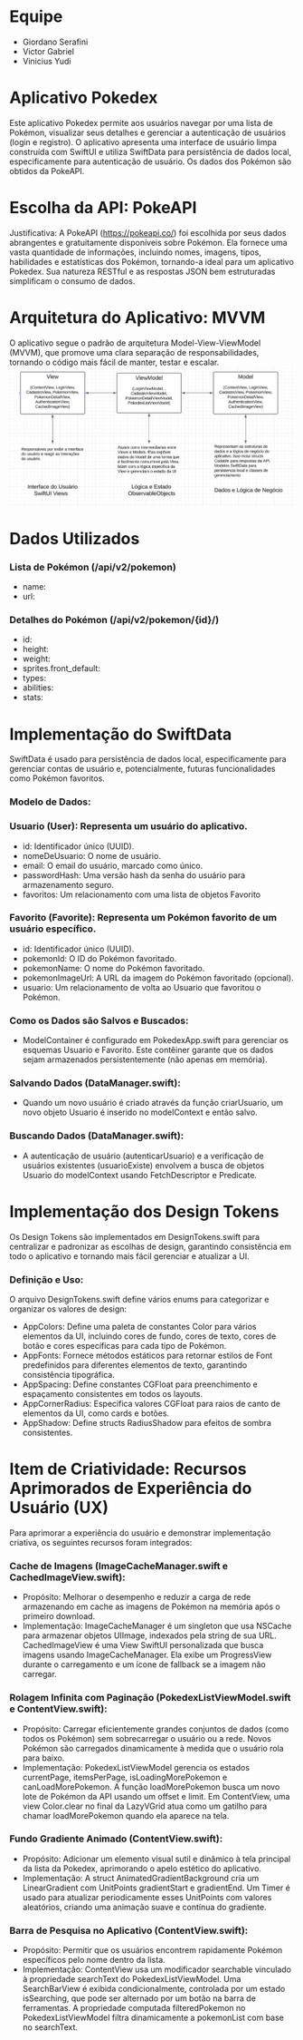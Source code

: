 # Equipe
* Giordano Serafini
* Victor Gabriel
* Vinicius Yudi

# Aplicativo Pokedex
Este aplicativo Pokedex permite aos usuários navegar por uma lista de Pokémon, visualizar seus detalhes e gerenciar a autenticação de usuários (login e registro). 
O aplicativo apresenta uma interface de usuário limpa construída com SwiftUI e utiliza SwiftData para persistência de dados local, especificamente para autenticação de usuário. Os dados dos Pokémon são obtidos da PokeAPI.

# Escolha da API: PokeAPI
Justificativa: A PokeAPI (https://pokeapi.co/) foi escolhida por seus dados abrangentes e gratuitamente disponíveis sobre Pokémon. Ela fornece uma vasta quantidade de informações, incluindo nomes, imagens, tipos, habilidades e estatísticas dos Pokémon, tornando-a ideal para um aplicativo Pokedex. 
Sua natureza RESTful e as respostas JSON bem estruturadas simplificam o consumo de dados.

# Arquitetura do Aplicativo: MVVM
O aplicativo segue o padrão de arquitetura Model-View-ViewModel (MVVM), que promove uma clara separação de responsabilidades, tornando o código mais fácil de manter, testar e escalar.
![image alt](https://github.com/vinicius-yudi/Pokedex/blob/main/Diagrama%20MVVM.png?raw=true)



# Dados Utilizados

### Lista de Pokémon (/api/v2/pokemon)
* name: 
* url:
  
### Detalhes do Pokémon (/api/v2/pokemon/{id}/)
* id: 
* height: 
* weight: 
* sprites.front_default: 
* types:
* abilities: 
* stats: 

# Implementação do SwiftData
SwiftData é usado para persistência de dados local, especificamente para gerenciar contas de usuário e, potencialmente, futuras funcionalidades como Pokémon favoritos.

### Modelo de Dados:
### Usuario (User): Representa um usuário do aplicativo.
* id: Identificador único (UUID).
* nomeDeUsuario: O nome de usuário.
* email: O email do usuário, marcado como único.
* passwordHash: Uma versão hash da senha do usuário para armazenamento seguro.
* favoritos: Um relacionamento com uma lista de objetos Favorito

### Favorito (Favorite): Representa um Pokémon favorito de um usuário específico.
* id: Identificador único (UUID).
* pokemonId: O ID do Pokémon favoritado.
* pokemonName: O nome do Pokémon favoritado.
* pokemonImageUrl: A URL da imagem do Pokémon favoritado (opcional).
* usuario: Um relacionamento de volta ao Usuario que favoritou o Pokémon.

### Como os Dados são Salvos e Buscados:
* ModelContainer é configurado em PokedexApp.swift para gerenciar os esquemas Usuario e Favorito. Este contêiner garante que os dados sejam armazenados persistentemente (não apenas em memória).

### Salvando Dados (DataManager.swift):
* Quando um novo usuário é criado através da função criarUsuario, um novo objeto Usuario é inserido no modelContext e então salvo.
### Buscando Dados (DataManager.swift):
* A autenticação de usuário (autenticarUsuario) e a verificação de usuários existentes (usuarioExiste) envolvem a busca de objetos Usuario do modelContext usando FetchDescriptor e Predicate.

# Implementação dos Design Tokens
Os Design Tokens são implementados em DesignTokens.swift para centralizar e padronizar as escolhas de design, garantindo consistência em todo o aplicativo e tornando mais fácil gerenciar e atualizar a UI.

### Definição e Uso:
O arquivo DesignTokens.swift define vários enums para categorizar e organizar os valores de design:

* AppColors: Define uma paleta de constantes Color para vários elementos da UI, incluindo cores de fundo, cores de texto, cores de botão e cores específicas para cada tipo de Pokémon.
* AppFonts: Fornece métodos estáticos para retornar estilos de Font predefinidos para diferentes elementos de texto, garantindo consistência tipográfica.
* AppSpacing: Define constantes CGFloat para preenchimento e espaçamento consistentes em todos os layouts.
* AppCornerRadius: Especifica valores CGFloat para raios de canto de elementos da UI, como cards e botões.
* AppShadow: Define structs RadiusShadow para efeitos de sombra consistentes.


# Item de Criatividade: Recursos Aprimorados de Experiência do Usuário (UX)
Para aprimorar a experiência do usuário e demonstrar implementação criativa, os seguintes recursos foram integrados:

### Cache de Imagens (ImageCacheManager.swift e CachedImageView.swift):
* Propósito: Melhorar o desempenho e reduzir a carga de rede armazenando em cache as imagens de Pokémon na memória após o primeiro download.
* Implementação: ImageCacheManager é um singleton que usa NSCache para armazenar objetos UIImage, indexados pela string de sua URL. CachedImageView é uma View SwiftUI personalizada que busca imagens usando ImageCacheManager. Ela exibe um ProgressView durante o carregamento e um ícone de fallback se a imagem não carregar.

### Rolagem Infinita com Paginação (PokedexListViewModel.swift e ContentView.swift):
* Propósito: Carregar eficientemente grandes conjuntos de dados (como todos os Pokémon) sem sobrecarregar o usuário ou a rede. Novos Pokémon são carregados dinamicamente à medida que o usuário rola para baixo.
* Implementação: PokedexListViewModel gerencia os estados currentPage, itemsPerPage, isLoadingMorePokemon e canLoadMorePokemon. A função loadMorePokemon busca um novo lote de Pokémon da API usando um offset e limit. Em ContentView, uma view Color.clear no final da LazyVGrid atua como um gatilho para chamar loadMorePokemon quando ela aparece na tela.

### Fundo Gradiente Animado (ContentView.swift):
* Propósito: Adicionar um elemento visual sutil e dinâmico à tela principal da lista da Pokedex, aprimorando o apelo estético do aplicativo.
* Implementação: A struct AnimatedGradientBackground cria um LinearGradient com UnitPoints gradientStart e gradientEnd. Um Timer é usado para atualizar periodicamente esses UnitPoints com valores aleatórios, criando uma animação suave e contínua do gradiente.

### Barra de Pesquisa no Aplicativo (ContentView.swift):
* Propósito: Permitir que os usuários encontrem rapidamente Pokémon específicos pelo nome dentro da lista.
* Implementação: ContentView usa um modificador searchable vinculado à propriedade searchText do PokedexListViewModel. Uma SearchBarView é exibida condicionalmente, controlada por um estado isSearching, que pode ser alternado por um botão na barra de ferramentas. A propriedade computada filteredPokemon no PokedexListViewModel filtra dinamicamente a pokemonList com base no searchText.

